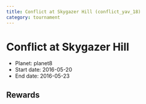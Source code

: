 ```yaml
---
title: Conflict at Skygazer Hill (conflict_yav_18)
category: tournament
---
```

# Conflict at Skygazer Hill

  * Planet: planet8
  * Start date: 2016-05-20
  * End date: 2016-05-23

## Rewards

